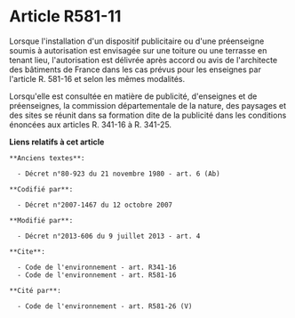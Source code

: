# Article R581-11

Lorsque l'installation d'un dispositif publicitaire ou d'une préenseigne soumis à autorisation est envisagée sur une toiture
ou une terrasse en tenant lieu, l'autorisation est délivrée après accord ou avis de l'architecte des bâtiments de France dans
les cas prévus pour les enseignes par l'article R. 581-16 et selon les mêmes modalités. 

Lorsqu'elle est consultée en matière de publicité, d'enseignes et de préenseignes, la commission départementale de la nature,
des paysages et des sites se réunit dans sa formation dite de la publicité dans les conditions énoncées aux articles R.
341-16 à R. 341-25.

**Liens relatifs à cet article**

	**Anciens textes**:

	  - Décret n°80-923 du 21 novembre 1980 - art. 6 (Ab)

	**Codifié par**:

	  - Décret n°2007-1467 du 12 octobre 2007

	**Modifié par**:

	  - Décret n°2013-606 du 9 juillet 2013 - art. 4

	**Cite**:

	  - Code de l'environnement - art. R341-16
	  - Code de l'environnement - art. R581-16

	**Cité par**:

	  - Code de l'environnement - art. R581-26 (V)
